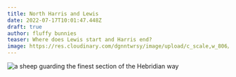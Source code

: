 ```yaml
---
title: North Harris and Lewis
date: 2022-07-17T10:01:47.448Z
draft: true
author: fluffy bunnies
teaser: Where does Lewis start and Harris end?
image: https://res.cloudinary.com/dgnntwrsy/image/upload/c_scale,w_806/v1658053226/IMG_20220701_111609921_rsgd8b.jpg
---
```

![a sheep guarding the finest section of the Hebridian way](https://res.cloudinary.com/dgnntwrsy/image/upload/c_scale,w_945/v1658053204/IMG_20220630_110100364.MP_rz17l6.jpg)

![]()
